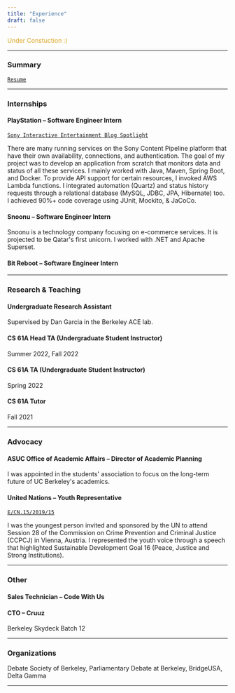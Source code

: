 ```yaml
---
title: "Experience"
draft: false
---
```


<span style="color:goldenrod">Under Constuction :) </span>

---

### Summary

[`Resume`](https://drive.google.com/file/d/1QdDeCoZlXxdihW8T3F0snQNWZShcfX5f/view?usp=sharing)

---
<!-- <h3 style="background-color:lightgray; text-align:left; text-indent: 15px; font-weight: bold; vertical-align: middle; padding:10px 0;">
      Internships
</h3> -->

### Internships

#### PlayStation – Software Engineer Intern 

[`Sony Interactive Entertainment Blog Spotlight`](https://www.sie.com/en/blog/playstation-summer-2022-intern-spotlight/)

There are many running services on the Sony Content Pipeline platform that have their own availability, connections, and authentication. The goal of my project was to develop an application from scratch that monitors data and status of all these services. I mainly worked with Java, Maven, Spring Boot, and Docker. To provide API support for certain resources, I invoked AWS Lambda functions. I integrated automation (Quartz) and status history requests through a relational database (MySQL, JDBC, JPA, Hibernate) too. I achieved 90%+ code coverage using JUnit, Mockito, & JaCoCo. 



#### Snoonu – Software Engineer Intern 
Snoonu is a technology company focusing on e-commerce services. It is projected to be Qatar's first unicorn. I worked with .NET and Apache Superset.

#### Bit Reboot – Software Engineer Intern 



---

### Research & Teaching

#### Undergraduate Research Assistant

Supervised by Dan Garcia in the Berkeley ACE lab.

#### CS 61A Head TA (Undergraduate Student Instructor) 

Summer 2022, Fall 2022

#### CS 61A TA (Undergraduate Student Instructor) 

Spring 2022 

#### CS 61A Tutor

Fall 2021 

---

### Advocacy
#### ASUC Office of Academic Affairs – Director of Academic Planning 

I was appointed in the students' association to focus on the long-term future of UC Berkeley's academics.


#### United Nations – Youth Representative

[`E/CN.15/2019/15`](https://undocs.org/Home/Mobile?FinalSymbol=E%2F2019%2F30%2520&Language=E&DeviceType=Desktop&LangRequested=False)

I was the youngest person invited and sponsored by the UN to attend Session 28 of the Commission on Crime Prevention and Criminal Justice (CCPCJ) in Vienna, Austria. I represented the youth voice through a speech that highlighted Sustainable Development Goal 16 (Peace, Justice and Strong Institutions).

---

### Other


#### Sales Technician – Code With Us


#### CTO – Cruuz
Berkeley Skydeck Batch 12

---

### Organizations
Debate Society of Berkeley, Parliamentary Debate at Berkeley, BridgeUSA, Delta Gamma

---